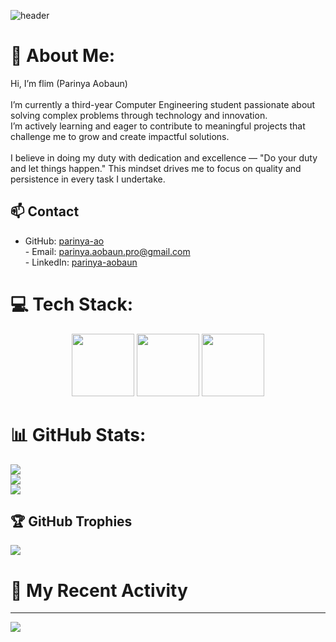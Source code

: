 ![header](https://capsule-render.vercel.app/api?type=waving&color=gradient&height=180&section=header&text=Welcome+to+My+gtihub+repo!&fontSize=32&animation=fadeIn)

# 💫 About Me:
Hi, I’m flim (Parinya Aobaun)<br><br>I’m currently a third-year Computer Engineering student passionate about solving complex problems through technology and innovation.  <br>I’m actively learning and eager to contribute to meaningful projects that challenge me to grow and create impactful solutions.<br><br>I believe in doing my duty with dedication and excellence — "Do your duty and let things happen." This mindset drives me to focus on quality and persistence in every task I undertake.<br>
## 📫 Contact
- GitHub: [parinya-ao](https://github.com/parinya-ao)<br>- Email: parinya.aobaun.pro@gmail.com<br>- LinkedIn: [parinya-aobaun](https://th.linkedin.com/in/parinya-aobaun)<br>


# 💻 Tech Stack:
<div align="center">
  <img src="https://skillicons.dev/icons?i=python" width="100" height="100"/>
  <img src="https://skillicons.dev/icons?i=rust" width="100" height="100"/>
  <img src="https://skillicons.dev/icons?i=ts" width="100" height="100"/>
</div>

# 📊 GitHub Stats:
![](https://github-readme-stats.vercel.app/api?username=parinya-ao&theme=swift&hide_border=false&include_all_commits=true&count_private=true)<br/>
![](https://nirzak-streak-stats.vercel.app/?user=parinya-ao&theme=swift&hide_border=false)<br/>
![](https://github-readme-stats.vercel.app/api/top-langs/?username=parinya-ao&theme=swift&hide_border=false&include_all_commits=true&count_private=true&layout=compact)

## 🏆 GitHub Trophies
![](https://github-profile-trophy.vercel.app/?username=parinya-ao&theme=swift&no-frame=false&no-bg=false&margin-w=4)

# 📰 My Recent Activity
<!-- BLOG-POST-LIST:START -->
<!-- BLOG-POST-LIST:END -->

---
[![](https://visitcount.itsvg.in/api?id=parinya-ao&icon=0&color=0)](https://visitcount.itsvg.in)
